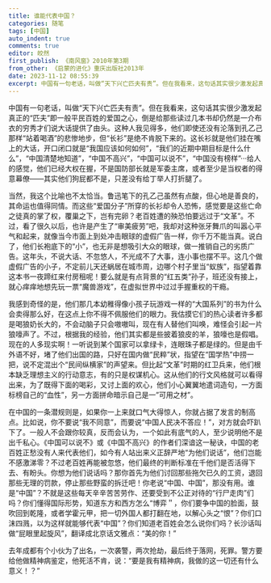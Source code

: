 ```yaml
---
title: 谁能代表中国？
categories: 随笔
tags: [中国]
auto_indent: true
comments: true
editor: 皎然
first_publish: 《南风窗》2010年第3期
from_other: 《启蒙的进化》重庆出版社2013年
date: 2023-11-12 08:55:39
excerpt: 中国有一句老话，叫做“天下兴亡匹夫有责”。但在我看来，这句话其实很少激发起真正的“匹夫”即一般平民百姓的爱国之心，倒是给那些读过几本书却仍然是一介布衣的穷秀才们说大话提供了由头。这种人我见得多，他们即使还没有沦落到孔乙己那样“站着喝酒”的悲惨地步，但“长衫”是绝不肯脱下来的。这长衫就是他们挂在嘴上的大话，开口闭口就是“我国应该如何如何”，“我们的近期中期目标是什么什么”，“中国清楚地知道”，“中国不高兴”，“中国可以说不”，“中国没有榜样”···给人的感觉，他们已经大权在握，不是国防部长就是军委主席，或者至少是当权者的得意幕僚——其实他们狗屁都不是，只差没有给丁举人打折腿了。
---
```

中国有一句老话，叫做“天下兴亡匹夫有责”。但在我看来，这句话其实很少激发起真正的“匹夫”即一般平民百姓的爱国之心，倒是给那些读过几本书却仍然是一介布衣的穷秀才们说大话提供了由头。这种人我见得多，他们即使还没有沦落到孔乙己那样“站着喝酒”的悲惨地步，但“长衫”是绝不肯脱下来的。这长衫就是他们挂在嘴上的大话，开口闭口就是“我国应该如何如何”，“我们的近期中期目标是什么什么”，“中国清楚地知道”，“中国不高兴”，“中国可以说不”，“中国没有榜样”···给人的感觉，他们已经大权在握，不是国防部长就是军委主席，或者至少是当权者的得意幕僚——其实他们狗屁都不是，只差没有给丁举人打折腿了。

当然，我这个比喻也不太恰当。鲁迅笔下的孔乙己虽然有点酸，但心地是善良的，其命运也值得同情。而这些“爱国分子”所穿的长衫却令人恐怖，感觉要是这些亡命之徒真的掌了权，覆巢之下，岂有完卵？老百姓遭的殃恐怕要远过于“文革”。不过，看了很久以后，也许是产生了“审美疲劳”吧，我却对这种张牙舞爪的叫嚣心平气和起来，就像当今市面上到处冲击眼球的虚假广告一样，你千万不能当真。说白了，他们长袍底下的“小”，也无非是想吸引大众的眼球，做一推销自己的劣质广告。这年头，不说大话、不忽悠人，不光成不了大事，连小事也摆不平。这几个做虚假广告的小子，不定前儿天还蜗居在城市周，边哪个村子里当“蚁族”，指望着靠这本书一夜蹄红来付房租呢！要么就是有点背景的“红五类”孙子，班还没有接上，就心痒痒地想先玩一票“魔兽游戏”，在虚拟世界中过过手握重权的干瘾。

我感到奇怪的是，他们那几本幼稚得像小孩子玩游戏一样的“大国系列”的书为什么会卖得那么好，在这点上你不得不佩服他们的眼力。我估摸它们的热心读者许多都是喝狼奶长大的，不会动脑子只会嗷嗷叫，现在有人替他们叫唤，难怪会引起一片狼嚎声了。不过，根据我的经验，他们其实都是些披着狼皮的羊，狼嚎也是假唱。现在的人多现实啊！一听说到某个国家可以拿绿卡，连眼珠子都是绿的。但是由千外语不好，堵了他们出国的路，只好在国内做“民粹”状，指望在“国学热”中捞一把，说不定混出个“民间纵横家”的声望来。但比起“文革”时期的红卫兵来，他们根本缺乏理想主义的行动意志，有的只是权谋机心。这从他们的行文风格就可以看得出来，为了既得下面的喝彩，又讨上面的欢心，他们小心翼翼地遣词造句，一方面标榜自己的“血性”，另一方面拼命暗示自己是一”可用之材”。

在中国的一条潜规则是，如果你一上来就口气大得惊人，你就占据了发言的制高点。比如说，你不要说“我不同意”，而要说“中国人民决不答应！”，对方就会吓趴下了。一般人不会跟你较真，反而会认为，一个如此有底气的人，至少说明他不是出千私心。《中国可以说不》或《中国不高兴》的作者们深谙这一秘诀，中国的老百姓正愁没有人来代表他们，如今有人站出来义正辞严地“为他们说话”，他们岂能不感激涕零？不过老百姓再能被忽悠，他们最终的判断标准在千他们是否活得下去、有盼头。你想为他们说话吗？那你首先为他们讨回那些拖欠已久的工资，退回那些无理的罚款，停止那些野蛮的拆迁吧！你老说“中国、中国”，那没有用。谁是“中国”？不就是这些每天辛辛苦苦劳作、还要受到不公正对待的“行尸走肉”们吗？你们懂得国际形势，知道东方和西方怎么“博弈＂，你们要争中国的脸面，鼓吹回到乾隆，或者学霍元甲，把一切外国人都打翻在地，以解心头之“恨”？你们口沫四溅，以为这样就能够代表“中国”？你们知道老百姓会怎么说你们吗？长沙话叫做“屁眼里起旋风”，翻译成北京话文雅点：“美的你！”

去年成都有个小伙为了出名，一次袭警，两次抢劫，最后终于落网，死罪。警方要给他做精神病鉴定，他死活不肯，说：“要是我有精神病，我做的这一切还有什么意义！？”